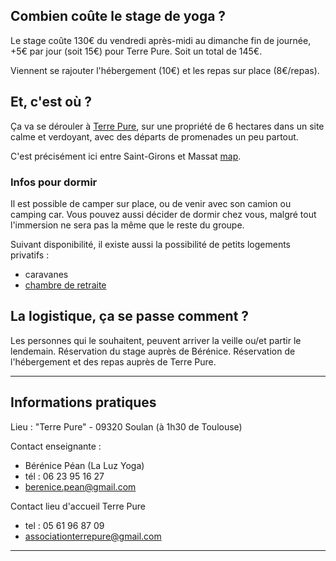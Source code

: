 ## Combien coûte le stage de yoga ?
Le stage coûte 130€ du vendredi après-midi au dimanche fin de journée, +5€ par jour (soit 15€) pour Terre Pure. 
Soit un total de 145€.

Viennent se rajouter l'hébergement (10€) et les repas sur place (8€/repas).

## Et, c'est où ?
Ça va se dérouler à [Terre Pure](https://www.terrepure.com/en-ariege), sur une propriété de 6 hectares dans un site calme et verdoyant, avec des départs de promenades un peu partout.  
  
C'est précisément ici entre Saint-Girons et Massat [map](https://goo.gl/maps/KrBqzNXAtZcAgnZ99). 

### Infos pour dormir
Il est possible de camper sur place, ou de venir avec son camion ou camping car. Vous pouvez aussi décider de dormir chez vous, malgré tout l'immersion ne sera pas la même que le reste du groupe.

Suivant disponibilité, il existe aussi la possibilité de petits logements privatifs :
- caravanes
- [chambre de retraite](https://www.airbnb.fr/rooms/575238152510124947)

## La logistique, ça se passe comment ?
Les personnes qui le souhaitent, peuvent arriver la veille ou/et partir le lendemain. 
Réservation du stage auprès de Bérénice.
Réservation de l'hébergement et des repas auprès de Terre Pure.
  
---
## Informations pratiques

Lieu : "Terre Pure" - 09320 Soulan (à 1h30 de Toulouse)

Contact enseignante :
- Bérénice Péan (La Luz Yoga)
- tél : 06 23 95 16 27
- berenice.pean@gmail.com 

Contact lieu d'accueil Terre Pure
- tel : 05 61 96 87 09
- associationterrepure@gmail.com

---